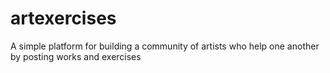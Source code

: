 artexercises
============

A simple platform for building a community of artists who help one another by posting works and exercises
